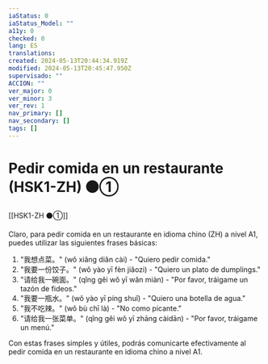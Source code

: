 ```yaml
---
iaStatus: 0
iaStatus_Model: ""
a11y: 0
checked: 0
lang: ES
translations: 
created: 2024-05-13T20:44:34.919Z
modified: 2024-05-13T20:45:47.950Z
supervisado: ""
ACCION: ""
ver_major: 0
ver_minor: 3
ver_rev: 1
nav_primary: []
nav_secondary: []
tags: []
---
```

# Pedir comida en un restaurante (HSK1-ZH) ⚫①

[[HSK1-ZH ⚫①]]

Claro, para pedir comida en un restaurante en idioma chino (ZH) a nivel A1, puedes utilizar las siguientes frases básicas:

1. "我想点菜。" (wǒ xiǎng diǎn cài) - "Quiero pedir comida."
2. "我要一份饺子。" (wǒ yào yī fèn jiǎozi) - "Quiero un plato de dumplings."
3. "请给我一碗面。" (qǐng gěi wǒ yī wǎn miàn) - "Por favor, tráigame un tazón de fideos."
4. "我要一瓶水。" (wǒ yào yī píng shuǐ) - "Quiero una botella de agua."
5. "我不吃辣。" (wǒ bù chī là) - "No como picante."
6. "请给我一张菜单。" (qǐng gěi wǒ yī zhāng càidān) - "Por favor, tráigame un menú."

Con estas frases simples y útiles, podrás comunicarte efectivamente al pedir comida en un restaurante en idioma chino a nivel A1.

